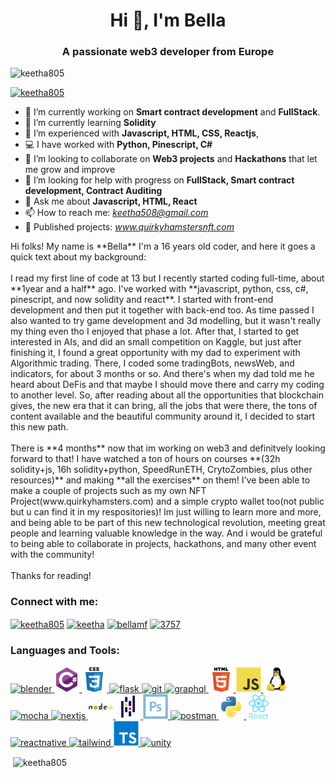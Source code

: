 

<h1 align="center">Hi 👋, I'm Bella</h1>
<h3 align="center">A passionate web3 developer from Europe</h3>

<p align="left"> <img src="https://komarev.com/ghpvc/?username=keetha805&label=Profile%20views&color=0e75b6&style=flat" alt="keetha805" /> </p>

<p align="left"> <a href="https://github.com/ryo-ma/github-profile-trophy"><img src="https://github-profile-trophy.vercel.app/?username=keetha805" alt="keetha805" /></a> </p>


<p>

- 🔭 I’m currently working on **Smart contract development** and **FullStack**.
- 🌱 I’m currently learning **Solidity** 
- 📖 I’m experienced with **Javascript, HTML, CSS, Reactjs**, 
- 💻 I have worked with **Python, Pinescript, C#**
- 👯 I’m looking to collaborate on **Web3 projects** and **Hackathons** that let me grow and improve 
- 🤔 I’m looking for help with progress on **FullStack, Smart contract development, Contract Auditing**
- 💬 Ask me about **Javascript, HTML, React**
- 📫 How to reach me: *keetha508@gmail.com*
- 🫡 Published projects: *www.quirkyhamstersnft.com*
</p>
<p>
Hi folks! My name is **Bella** I'm a 16 years old coder, and here it goes a quick text about my background: 
<br></br>
I read my first line of code at 13 but I recently started coding full-time, about **1year and a half** ago. I've worked with **javascript, python, css, c#, pinescript, and now solidity and react**. I started with front-end development and then put it together with back-end too. As time passed I also wanted to try game development and 3d modelling, but it wasn't really my thing even tho I enjoyed that phase a lot. After that, I started to get interested in AIs, and did an small competition on Kaggle, but just after finishing it, I found a great opportunity with my dad to experiment with Algorithmic trading. There, I coded some tradingBots, newsWeb, and indicators, for about 3 months or so. And there's when my dad told me he heard about DeFis and that maybe I should move there and carry my coding to another level. So, after reading about all the opportunities that blockchain gives, the new era that it can bring, all the jobs that were there, the tons of content available and the beautiful community around it, I decided to start this new path.  
<br></br>
There is **4 months** now that im working on web3 and definitvely looking forward to that! I have watched a ton of hours on courses **(32h solidity+js, 16h solidity+python, SpeedRunETH, CrytoZombies, plus other resources)** and making **all the exercises** on them! I've been able to make a couple of projects such as my own NFT Project(www.quirkyhamsters.com) and a simple crypto wallet too(not public but u can find it in my respositories)! Im just willing to learn more and more, and being able to be part of this new technological revolution, meeting great people and learning valuable knowledge in the way. And i would be grateful to being able to collaborate in projects, hackathons, and many other event with the community! 
<br></br>
Thanks for reading!
</p>
<h3 align="left">Connect with me:</h3>
<p align="left">
<a href="https://twitter.com/keetha805" target="blank"><img align="center" src="https://raw.githubusercontent.com/rahuldkjain/github-profile-readme-generator/master/src/images/icons/Social/twitter.svg" alt="keetha805" height="30" width="40" /></a>
<a href="https://stackoverflow.com/users/keetha" target="blank"><img align="center" src="https://raw.githubusercontent.com/rahuldkjain/github-profile-readme-generator/master/src/images/icons/Social/stack-overflow.svg" alt="keetha" height="30" width="40" /></a>
<a href="https://kaggle.com/bellamf" target="blank"><img align="center" src="https://raw.githubusercontent.com/rahuldkjain/github-profile-readme-generator/master/src/images/icons/Social/kaggle.svg" alt="bellamf" height="30" width="40" /></a>
<a href="https://discord.gg/#3757" target="blank"><img align="center" src="https://raw.githubusercontent.com/rahuldkjain/github-profile-readme-generator/master/src/images/icons/Social/discord.svg" alt="3757" height="30" width="40" /></a>
</p>

<h3 align="left">Languages and Tools:</h3>

<p align="left"> <a href="https://www.blender.org/" target="_blank" rel="noreferrer"> <img src="https://download.blender.org/branding/community/blender_community_badge_white.svg" alt="blender" width="40" height="40"/> </a> <a href="https://www.w3schools.com/cs/" target="_blank" rel="noreferrer"> <img src="https://raw.githubusercontent.com/devicons/devicon/master/icons/csharp/csharp-original.svg" alt="csharp" width="40" height="40"/> </a> <a href="https://www.w3schools.com/css/" target="_blank" rel="noreferrer"> <img src="https://raw.githubusercontent.com/devicons/devicon/master/icons/css3/css3-original-wordmark.svg" alt="css3" width="40" height="40"/> </a> <a href="https://flask.palletsprojects.com/" target="_blank" rel="noreferrer"> <img src="https://www.vectorlogo.zone/logos/pocoo_flask/pocoo_flask-icon.svg" alt="flask" width="40" height="40"/> </a> <a href="https://git-scm.com/" target="_blank" rel="noreferrer"> <img src="https://www.vectorlogo.zone/logos/git-scm/git-scm-icon.svg" alt="git" width="40" height="40"/> </a> <a href="https://graphql.org" target="_blank" rel="noreferrer"> <img src="https://www.vectorlogo.zone/logos/graphql/graphql-icon.svg" alt="graphql" width="40" height="40"/> </a> <a href="https://www.w3.org/html/" target="_blank" rel="noreferrer"> <img src="https://raw.githubusercontent.com/devicons/devicon/master/icons/html5/html5-original-wordmark.svg" alt="html5" width="40" height="40"/> </a> <a href="https://developer.mozilla.org/en-US/docs/Web/JavaScript" target="_blank" rel="noreferrer"> <img src="https://raw.githubusercontent.com/devicons/devicon/master/icons/javascript/javascript-original.svg" alt="javascript" width="40" height="40"/> </a> <a href="https://www.linux.org/" target="_blank" rel="noreferrer"> <img src="https://raw.githubusercontent.com/devicons/devicon/master/icons/linux/linux-original.svg" alt="linux" width="40" height="40"/> </a> <a href="https://mochajs.org" target="_blank" rel="noreferrer"> <img src="https://www.vectorlogo.zone/logos/mochajs/mochajs-icon.svg" alt="mocha" width="40" height="40"/> </a> <a href="https://nextjs.org/" target="_blank" rel="noreferrer"> <img src="https://cdn.worldvectorlogo.com/logos/nextjs-2.svg" alt="nextjs" width="40" height="40"/> </a> <a href="https://nodejs.org" target="_blank" rel="noreferrer"> <img src="https://raw.githubusercontent.com/devicons/devicon/master/icons/nodejs/nodejs-original-wordmark.svg" alt="nodejs" width="40" height="40"/> </a> <a href="https://pandas.pydata.org/" target="_blank" rel="noreferrer"> <img src="https://raw.githubusercontent.com/devicons/devicon/2ae2a900d2f041da66e950e4d48052658d850630/icons/pandas/pandas-original.svg" alt="pandas" width="40" height="40"/> </a> <a href="https://www.photoshop.com/en" target="_blank" rel="noreferrer"> <img src="https://raw.githubusercontent.com/devicons/devicon/master/icons/photoshop/photoshop-line.svg" alt="photoshop" width="40" height="40"/> </a> <a href="https://postman.com" target="_blank" rel="noreferrer"> <img src="https://www.vectorlogo.zone/logos/getpostman/getpostman-icon.svg" alt="postman" width="40" height="40"/> </a> <a href="https://www.python.org" target="_blank" rel="noreferrer"> <img src="https://raw.githubusercontent.com/devicons/devicon/master/icons/python/python-original.svg" alt="python" width="40" height="40"/> </a> <a href="https://reactjs.org/" target="_blank" rel="noreferrer"> <img src="https://raw.githubusercontent.com/devicons/devicon/master/icons/react/react-original-wordmark.svg" alt="react" width="40" height="40"/> </a> <a href="https://reactnative.dev/" target="_blank" rel="noreferrer"> <img src="https://reactnative.dev/img/header_logo.svg" alt="reactnative" width="40" height="40"/> </a> <a href="https://tailwindcss.com/" target="_blank" rel="noreferrer"> <img src="https://www.vectorlogo.zone/logos/tailwindcss/tailwindcss-icon.svg" alt="tailwind" width="40" height="40"/> </a> <a href="https://www.typescriptlang.org/" target="_blank" rel="noreferrer"> <img src="https://raw.githubusercontent.com/devicons/devicon/master/icons/typescript/typescript-original.svg" alt="typescript" width="40" height="40"/> </a> <a href="https://unity.com/" target="_blank" rel="noreferrer"> <img src="https://www.vectorlogo.zone/logos/unity3d/unity3d-icon.svg" alt="unity" width="40" height="40"/> </a> </p>

<p>&nbsp;<img align="center" src="https://github-readme-stats.vercel.app/api?username=keetha805&show_icons=true&locale=en" alt="keetha805" /></p>


<!--
**Keetha805/Keetha805** is a ✨ _special_ ✨ repository because its `README.md` (this file) appears on your GitHub profile.

Here are some ideas to get you started:

- 🔭 I’m currently working on ....
- 🌱 I’m currently learning ...
- 👯 I’m looking to collaborate on ...
- 🤔 I’m looking for help with ...
- 💬 Ask me about ...
- 📫 How to reach me: ...
- 😄 Pronouns: ...
- ⚡ Fun fact: ...
-->
